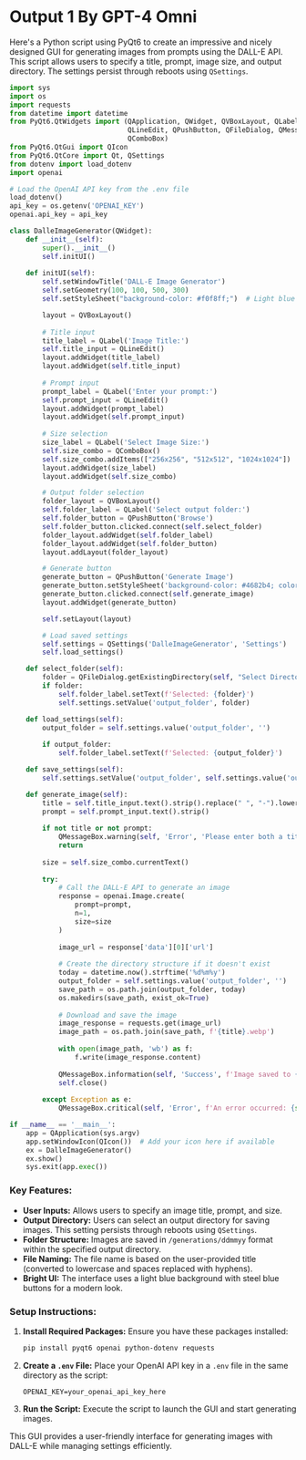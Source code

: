 # Output 1 By GPT-4 Omni

Here's a Python script using PyQt6 to create an impressive and nicely designed GUI for generating images from prompts using the DALL-E API. This script allows users to specify a title, prompt, image size, and output directory. The settings persist through reboots using `QSettings`.

```python
import sys
import os
import requests
from datetime import datetime
from PyQt6.QtWidgets import (QApplication, QWidget, QVBoxLayout, QLabel, 
                             QLineEdit, QPushButton, QFileDialog, QMessageBox,
                             QComboBox)
from PyQt6.QtGui import QIcon
from PyQt6.QtCore import Qt, QSettings
from dotenv import load_dotenv
import openai

# Load the OpenAI API key from the .env file
load_dotenv()
api_key = os.getenv('OPENAI_KEY')
openai.api_key = api_key

class DalleImageGenerator(QWidget):
    def __init__(self):
        super().__init__()
        self.initUI()
        
    def initUI(self):
        self.setWindowTitle('DALL-E Image Generator')
        self.setGeometry(100, 100, 500, 300)
        self.setStyleSheet("background-color: #f0f8ff;")  # Light blue background

        layout = QVBoxLayout()
        
        # Title input
        title_label = QLabel('Image Title:')
        self.title_input = QLineEdit()
        layout.addWidget(title_label)
        layout.addWidget(self.title_input)
        
        # Prompt input
        prompt_label = QLabel('Enter your prompt:')
        self.prompt_input = QLineEdit()
        layout.addWidget(prompt_label)
        layout.addWidget(self.prompt_input)
        
        # Size selection
        size_label = QLabel('Select Image Size:')
        self.size_combo = QComboBox()
        self.size_combo.addItems(["256x256", "512x512", "1024x1024"])
        layout.addWidget(size_label)
        layout.addWidget(self.size_combo)

        # Output folder selection
        folder_layout = QVBoxLayout()
        self.folder_label = QLabel('Select output folder:')
        self.folder_button = QPushButton('Browse')
        self.folder_button.clicked.connect(self.select_folder)
        folder_layout.addWidget(self.folder_label)
        folder_layout.addWidget(self.folder_button)
        layout.addLayout(folder_layout)

        # Generate button
        generate_button = QPushButton('Generate Image')
        generate_button.setStyleSheet('background-color: #4682b4; color: white;')  # Steel blue button
        generate_button.clicked.connect(self.generate_image)
        layout.addWidget(generate_button)

        self.setLayout(layout)

        # Load saved settings
        self.settings = QSettings('DalleImageGenerator', 'Settings')
        self.load_settings()

    def select_folder(self):
        folder = QFileDialog.getExistingDirectory(self, "Select Directory")
        if folder:
            self.folder_label.setText(f'Selected: {folder}')
            self.settings.setValue('output_folder', folder)

    def load_settings(self):
        output_folder = self.settings.value('output_folder', '')
        
        if output_folder:
            self.folder_label.setText(f'Selected: {output_folder}')

    def save_settings(self):
        self.settings.setValue('output_folder', self.settings.value('output_folder', ''))

    def generate_image(self):
        title = self.title_input.text().strip().replace(" ", "-").lower()
        prompt = self.prompt_input.text().strip()
        
        if not title or not prompt:
            QMessageBox.warning(self, 'Error', 'Please enter both a title and a prompt.')
            return
        
        size = self.size_combo.currentText()
        
        try:
            # Call the DALL-E API to generate an image
            response = openai.Image.create(
                prompt=prompt,
                n=1,
                size=size
            )
            
            image_url = response['data'][0]['url']
            
            # Create the directory structure if it doesn't exist
            today = datetime.now().strftime('%d%m%y')
            output_folder = self.settings.value('output_folder', '')
            save_path = os.path.join(output_folder, today)
            os.makedirs(save_path, exist_ok=True)
            
            # Download and save the image
            image_response = requests.get(image_url)
            image_path = os.path.join(save_path, f'{title}.webp')
            
            with open(image_path, 'wb') as f:
                f.write(image_response.content)
            
            QMessageBox.information(self, 'Success', f'Image saved to {image_path}')
            self.close()
            
        except Exception as e:
            QMessageBox.critical(self, 'Error', f'An error occurred: {str(e)}')

if __name__ == '__main__':
    app = QApplication(sys.argv)
    app.setWindowIcon(QIcon())  # Add your icon here if available
    ex = DalleImageGenerator()
    ex.show()
    sys.exit(app.exec())
```

### Key Features:

- **User Inputs:** Allows users to specify an image title, prompt, and size.
- **Output Directory:** Users can select an output directory for saving images. This setting persists through reboots using `QSettings`.
- **Folder Structure:** Images are saved in `/generations/ddmmyy` format within the specified output directory.
- **File Naming:** The file name is based on the user-provided title (converted to lowercase and spaces replaced with hyphens).
- **Bright UI:** The interface uses a light blue background with steel blue buttons for a modern look.

### Setup Instructions:

1. **Install Required Packages:**
   Ensure you have these packages installed:

   ```bash
   pip install pyqt6 openai python-dotenv requests
   ```

2. **Create a `.env` File:**
   Place your OpenAI API key in a `.env` file in the same directory as the script:

   ```
   OPENAI_KEY=your_openai_api_key_here
   ```

3. **Run the Script:**
   Execute the script to launch the GUI and start generating images.

This GUI provides a user-friendly interface for generating images with DALL-E while managing settings efficiently.